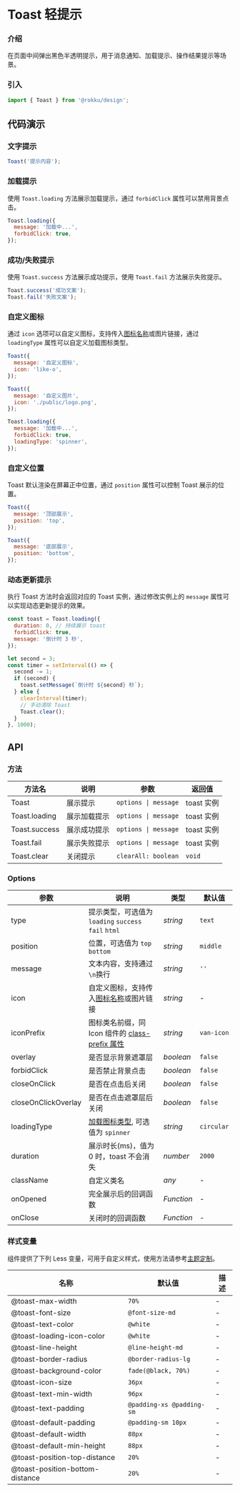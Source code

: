 # Toast 轻提示

### 介绍

在页面中间弹出黑色半透明提示，用于消息通知、加载提示、操作结果提示等场景。

### 引入

```js
import { Toast } from '@rokku/design';
```

## 代码演示

### 文字提示

```js
Toast('提示内容');
```

### 加载提示

使用 `Toast.loading` 方法展示加载提示，通过 `forbidClick` 属性可以禁用背景点击。

```js
Toast.loading({
  message: '加载中...',
  forbidClick: true,
});
```

### 成功/失败提示

使用 `Toast.success` 方法展示成功提示，使用 `Toast.fail` 方法展示失败提示。

```js
Toast.success('成功文案');
Toast.fail('失败文案');
```

### 自定义图标

通过 `icon` 选项可以自定义图标，支持传入[图标名称](#/zh-CN/icon)或图片链接，通过`loadingType` 属性可以自定义加载图标类型。

```js
Toast({
  message: '自定义图标',
  icon: 'like-o',
});

Toast({
  message: '自定义图片',
  icon: './public/logo.png',
});

Toast.loading({
  message: '加载中...',
  forbidClick: true,
  loadingType: 'spinner',
});
```

### 自定义位置

Toast 默认渲染在屏幕正中位置，通过 `position` 属性可以控制 Toast 展示的位置。

```js
Toast({
  message: '顶部展示',
  position: 'top',
});

Toast({
  message: '底部展示',
  position: 'bottom',
});
```

### 动态更新提示

执行 Toast 方法时会返回对应的 Toast 实例，通过修改实例上的 `message` 属性可以实现动态更新提示的效果。

```js
const toast = Toast.loading({
  duration: 0, // 持续展示 toast
  forbidClick: true,
  message: '倒计时 3 秒',
});

let second = 3;
const timer = setInterval(() => {
  second -= 1;
  if (second) {
    toast.setMessage(`倒计时 ${second} 秒`);
  } else {
    clearInterval(timer);
    // 手动清除 Toast
    Toast.clear();
  }
}, 1000);
```

## API

### 方法

| 方法名        | 说明         | 参数                 | 返回值     |
| ------------- | ------------ | -------------------- | ---------- |
| Toast         | 展示提示     | `options \| message` | toast 实例 |
| Toast.loading | 展示加载提示 | `options \| message` | toast 实例 |
| Toast.success | 展示成功提示 | `options \| message` | toast 实例 |
| Toast.fail    | 展示失败提示 | `options \| message` | toast 实例 |
| Toast.clear   | 关闭提示     | `clearAll: boolean`  | `void`     |

### Options

| 参数 | 说明 | 类型 | 默认值 |
| --- | --- | --- | --- |
| type | 提示类型，可选值为 `loading` `success`<br>`fail` `html` | _string_ | `text` |
| position | 位置，可选值为 `top` `bottom` | _string_ | `middle` |
| message | 文本内容，支持通过`\n`换行 | _string_ | `''` | - |
| icon | 自定义图标，支持传入[图标名称](#/zh-CN/icon)或图片链接 | _string_ | - |
| iconPrefix | 图标类名前缀，同 Icon 组件的 [class-prefix 属性](#/zh-CN/icon#props) | _string_ | `van-icon` |
| overlay | 是否显示背景遮罩层 | _boolean_ | `false` |
| forbidClick | 是否禁止背景点击 | _boolean_ | `false` |
| closeOnClick | 是否在点击后关闭 | _boolean_ | `false` |
| closeOnClickOverlay | 是否在点击遮罩层后关闭 | _boolean_ | `false` |
| loadingType | [加载图标类型](#/zh-CN/loading), 可选值为 `spinner` | _string_ | `circular` |
| duration | 展示时长(ms)，值为 0 时，toast 不会消失 | _number_ | `2000` |
| className | 自定义类名 | _any_ | - |
| onOpened | 完全展示后的回调函数 | _Function_ | - |
| onClose | 关闭时的回调函数 | _Function_ | - |

### 样式变量

组件提供了下列 Less 变量，可用于自定义样式，使用方法请参考[主题定制](#/zh-CN/theme)。

| 名称                            | 默认值                    | 描述 |
| ------------------------------- | ------------------------- | ---- |
| @toast-max-width                | `70%`                     | -    |
| @toast-font-size                | `@font-size-md`           | -    |
| @toast-text-color               | `@white`                  | -    |
| @toast-loading-icon-color       | `@white`                  | -    |
| @toast-line-height              | `@line-height-md`         | -    |
| @toast-border-radius            | `@border-radius-lg`       | -    |
| @toast-background-color         | `fade(@black, 70%)`       | -    |
| @toast-icon-size                | `36px`                    | -    |
| @toast-text-min-width           | `96px`                    | -    |
| @toast-text-padding             | `@padding-xs @padding-sm` | -    |
| @toast-default-padding          | `@padding-sm 10px`             | -    |
| @toast-default-width            | `88px`                    | -    |
| @toast-default-min-height       | `88px`                    | -    |
| @toast-position-top-distance    | `20%`                     | -    |
| @toast-position-bottom-distance | `20%`                     | -    |
